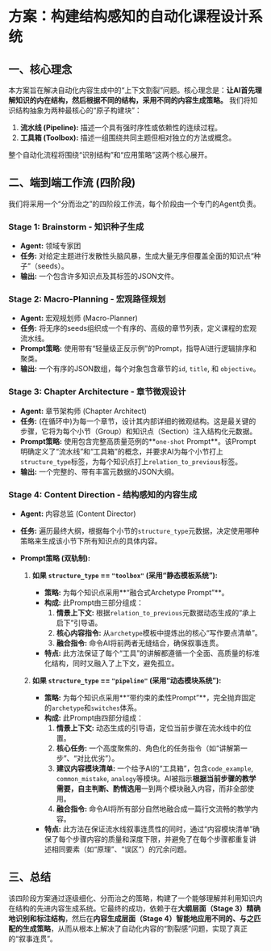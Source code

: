 # 方案：构建结构感知的自动化课程设计系统

## 一、核心理念

本方案旨在解决自动化内容生成中的“上下文割裂”问题。核心理念是：**让AI首先理解知识的内在结构，然后根据不同的结构，采用不同的内容生成策略。** 我们将知识结构抽象为两种最核心的“原子构建块”：

1.  **流水线 (Pipeline):** 描述一个具有强时序性或依赖性的连续过程。
2.  **工具箱 (Toolbox):** 描述一组围绕共同主题但相对独立的方法或概念。

整个自动化流程将围绕“识别结构”和“应用策略”这两个核心展开。

## 二、端到端工作流 (四阶段)

我们将采用一个“分而治之”的四阶段工作流，每个阶段由一个专门的Agent负责。

### Stage 1: Brainstorm - 知识种子生成

*   **Agent:** 领域专家团
*   **任务:** 对给定主题进行发散性头脑风暴，生成大量无序但覆盖全面的知识点“种子”（seeds）。
*   **输出:** 一个包含许多知识点及其标签的JSON文件。

### Stage 2: Macro-Planning - 宏观路径规划

*   **Agent:** 宏观规划师 (Macro-Planner)
*   **任务:** 将无序的seeds组织成一个有序的、高级的章节列表，定义课程的宏观流水线。
*   **Prompt策略:** 使用带有“轻量级正反示例”的Prompt，指导AI进行逻辑排序和聚类。
*   **输出:** 一个有序的JSON数组，每个对象包含章节的`id`, `title`, 和 `objective`。

### Stage 3: Chapter Architecture - 章节微观设计

*   **Agent:** 章节架构师 (Chapter Architect)
*   **任务:** (在循环中)为每一个章节，设计其内部详细的微观结构。这是最关键的步骤，它将为每个小节（Group）和知识点（Section）注入结构化元数据。
*   **Prompt策略:** 使用包含完整高质量范例的**`one-shot` Prompt**。该Prompt明确定义了“流水线”和“工具箱”的概念，并要求AI为每个小节打上`structure_type`标签，为每个知识点打上`relation_to_previous`标签。
*   **输出:** 一个完整的、带有丰富元数据的JSON大纲。

### Stage 4: Content Direction - 结构感知的内容生成

*   **Agent:** 内容总监 (Content Director)
*   **任务:** 遍历最终大纲，根据每个小节的`structure_type`元数据，决定使用哪种策略来生成该小节下所有知识点的具体内容。
*   **Prompt策略 (双轨制):**

    1.  **如果 `structure_type` == `"toolbox"` (采用“静态模板系统”):**
        *   **策略:** 为每个知识点采用**“融合式Archetype Prompt”**。
        *   **构成:** 此Prompt由三部分组成：
            1.  **情景上下文:** 根据`relation_to_previous`元数据动态生成的“承上启下”引导语。
            2.  **核心内容指令:** 从`archetype`模板中提炼出的核心“写作要点清单”。
            3.  **融合指令:** 命令AI将前两者无缝结合，确保叙事连贯。
        *   **特点:** 此方法保证了每个“工具”的讲解都遵循一个全面、高质量的标准化结构，同时又融入了上下文，避免孤立。

    2.  **如果 `structure_type` == `"pipeline"` (采用“动态模块系统”):**
        *   **策略:** 为每个知识点采用**“带约束的柔性Prompt”**，完全抛弃固定的`archetype`和`switches`体系。
        *   **构成:** 此Prompt由四部分组成：
            1.  **情景上下文:** 动态生成的引导语，定位当前步骤在流水线中的位置。
            2.  **核心任务:** 一个高度聚焦的、角色化的任务指令（如“讲解第一步”、“对比优劣”）。
            3.  **建议内容模块清单:** 一个给予AI的“工具箱”，包含`code_example`, `common_mistake`, `analogy`等模块。AI被指示**根据当前步骤的教学需要，自主判断、酌情选用**一到两个模块融入内容，而非全部使用。
            4.  **融合指令:** 命令AI将所有部分自然地融合成一篇行文流畅的教学内容。
        *   **特点:** 此方法在保证流水线叙事连贯性的同时，通过“内容模块清单”确保了每个步骤内容的质量和深度下限，并避免了在每个步骤都重复讲述相同要素（如“原理”、“误区”）的冗余问题。

## 三、总结

该四阶段方案通过逐级细化、分而治之的策略，构建了一个能够理解并利用知识内在结构的先进内容生成系统。它最终的成功，依赖于在**大纲层面（Stage 3）精确地识别和标注结构**，然后在**内容生成层面（Stage 4）智能地应用不同的、与之匹配的生成策略**，从而从根本上解决了自动化内容的“割裂感”问题，实现了真正的“叙事连贯”。
